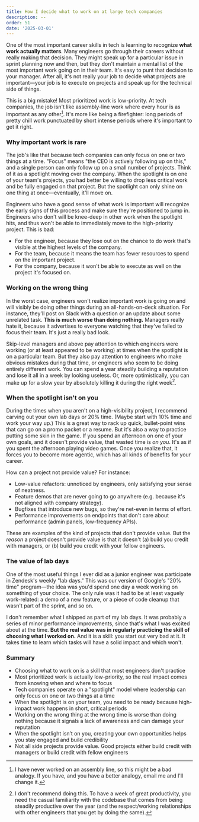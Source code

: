 ```yaml
---
title: How I decide what to work on at large tech companies
description: --
order: 51
date: '2025-03-01'
---
```


One of the most important career skills in tech is learning to recognize **what work actually matters**. Many engineers go through their careers without really making that decision. They might speak up for a particular issue in sprint planning now and then, but they don't maintain a mental list of the most important work going on in their team. It's easy to punt that decision to your manager. After all, it's not really your job to decide what projects are important—your job is to execute on projects and speak up for the technical side of things.

This is a big mistake! Most prioritized work is low-priority. At tech companies, the job isn't like assembly-line work where every hour is as important as any other[^1]. It's more like being a firefighter: long periods of pretty chill work punctuated by short intense periods where it's important to get it right.

### Why important work is rare

The job's like that because tech companies can only focus on one or two things at a time. "Focus" means "the CEO is actively following up on this," and a single person can only follow up on a small number of projects. Think of it as a spotlight moving over the company. When the spotlight is on one of your team's projects, you had better be willing to drop less critical work and be fully engaged on that project. But the spotlight can only shine on one thing at once—eventually, it'll move on.

Engineers who have a good sense of what work is important will recognize the early signs of this process and make sure they're positioned to jump in. Engineers who don't will be knee-deep in other work when the spotlight hits, and thus won't be able to immediately move to the high-priority project. This is bad:

- For the engineer, because they lose out on the chance to do work that's visible at the highest levels of the company.
- For the team, because it means the team has fewer resources to spend on the important project.
- For the company, because it won't be able to execute as well on the project it's focused on.

### Working on the wrong thing

In the worst case, engineers won't realize important work is going on and will visibly be doing other things during an all-hands-on-deck situation. For instance, they'll post on Slack with a question or an update about some unrelated task. **This is much worse than doing nothing.** Managers really hate it, because it advertises to everyone watching that they've failed to focus their team. It's just a really bad look.

Skip-level managers and above pay attention to which engineers were working (or at least appeared to be working) at times when the spotlight is on a particular team. But they also pay attention to engineers who make obvious mistakes during that time, or engineers who seem to be doing entirely different work. You can spend a year steadily building a reputation and lose it all in a week by looking useless. Or, more optimistically, you can make up for a slow year by absolutely killing it during the right week[^2].

### When the spotlight isn't on you

During the times when you aren't on a high-visibility project, I recommend carving out your own lab days or 20% time. (Maybe start with 10% time and work your way up.) This is a great way to rack up quick, bullet-point wins that can go on a promo packet or a resume. But it's also a way to practice putting some skin in the game. If you spend an afternoon on one of your own goals, and it doesn't provide value, that wasted time is _on you_. It's as if you spent the afternoon playing video games. Once you realize that, it forces you to become more agentic, which has all kinds of benefits for your career.

How can a project not provide value? For instance:

- Low-value refactors: unnoticed by engineers, only satisfying your sense of neatness.
- Feature demos that are never going to go anywhere (e.g. because it's not aligned with company strategy).
- Bugfixes that introduce new bugs, so they're net-even in terms of effort.
- Performance improvements on endpoints that don't care about performance (admin panels, low-frequency APIs).

These are examples of the kind of projects that don't provide value. But the _reason_ a project doesn't provide value is that it doesn't (a) build you credit with managers, or (b) build you credit with your fellow engineers.

### The value of lab days

One of the most useful things I ever did as a junior engineer was participate in Zendesk's weekly "lab days." This was our version of Google's "20% time" program—the idea was you'd spend one day a week working on something of your choice. The only rule was it had to be at least vaguely work-related: a demo of a new feature, or a piece of code cleanup that wasn't part of the sprint, and so on.

I don't remember what I shipped as part of my lab days. It was probably a series of minor performance improvements, since that's what I was excited about at the time. **But the real value was in regularly practicing the skill of choosing what I worked on.** And it is a skill: you start out very bad at it. It takes time to learn which tasks will have a solid impact and which won't.

### Summary

* Choosing what to work on is a skill that most engineers don't practice
* Most prioritized work is actually low-priority, so the real impact comes from knowing when and where to focus
* Tech companies operate on a "spotlight" model where leadership can only focus on one or two things at a time
* When the spotlight is on your team, you need to be ready because high-impact work happens in short, critical periods
* Working on the wrong thing at the wrong time is worse than doing nothing because it signals a lack of awareness and can damage your reputation
* When the spotlight isn’t on you, creating your own opportunities helps you stay engaged and build credibility
* Not all side projects provide value. Good projects either build credit with managers or build credit with fellow engineers

[^1]: I have never worked on an assembly line, so this might be a bad analogy. If you have, and you have a better analogy, email me and I'll change it.

[^2]: I don't recommend doing this. To have a week of great productivity, you need the casual familiarity with the codebase that comes from being steadily productive over the year (and the respect/working relationships with other engineers that you get by doing the same).

